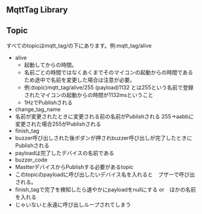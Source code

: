 ## MqttTag Library

## Topic  
すべてのtopicはmqtt_tag/の下にあります。例:mqtt_tag/alive
* alive
  * 起動してからの時間。
  * 名前ごとの時間ではなくあくまでそのマイコンの起動からの時間であるため途中で名前を変更した場合は注意が必要。
  * 例:(topic)mqtt_tag/alive/255 (payload)1132 とは255という名前で登録されたマイコンの起動からの時間が1132msということ
  * 1HzでPublishされる
* change_tag_name
 * 名前が変更されたときに変更される前の名前がPublishされる 255->aabbに変更された場合255がPublishされる
* finish_tag
 * buzzer呼び出しされた後ボダンが押されbuzzer呼び出しが完了したときにPublishされる
 * payloadは完了したデバイスの名前である 
* buzzer_code
 * MastterデバイスからPublishする必要があるtopic
 * このtopicのpayloadに呼び出したいデバイス名を入れると　ブザーで呼び出される。
 * finish_tagで完了を検知したら速やかにpayloadをnullにする or　ほかの名前を入れる
 * じゃいないと永遠に呼び出しループされてしまう
